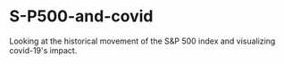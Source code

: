 # S-P500-and-covid
Looking at the historical movement of the S&P 500 index and visualizing covid-19's impact.
